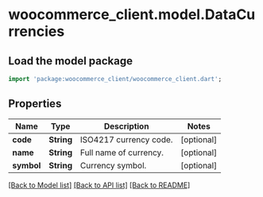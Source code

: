 # woocommerce_client.model.DataCurrencies

## Load the model package
```dart
import 'package:woocommerce_client/woocommerce_client.dart';
```

## Properties
Name | Type | Description | Notes
------------ | ------------- | ------------- | -------------
**code** | **String** | ISO4217 currency code. | [optional] 
**name** | **String** | Full name of currency. | [optional] 
**symbol** | **String** | Currency symbol. | [optional] 

[[Back to Model list]](../README.md#documentation-for-models) [[Back to API list]](../README.md#documentation-for-api-endpoints) [[Back to README]](../README.md)


